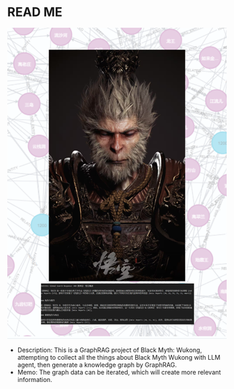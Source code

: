 # READ ME
![Black Myth Wukong](https://raw.githubusercontent.com/wolfhawkld/bm_wukong_graphrag/dev/img/mixed_portrait.png "Black Myth Wukong")
- Description: This is a GraphRAG project of Black Myth: Wukong, attempting to collect all the things about Black Myth Wukong with LLM agent, then generate a knowledge graph by GraphRAG.
- Memo: The graph data can be iterated, which will create more relevant information.

